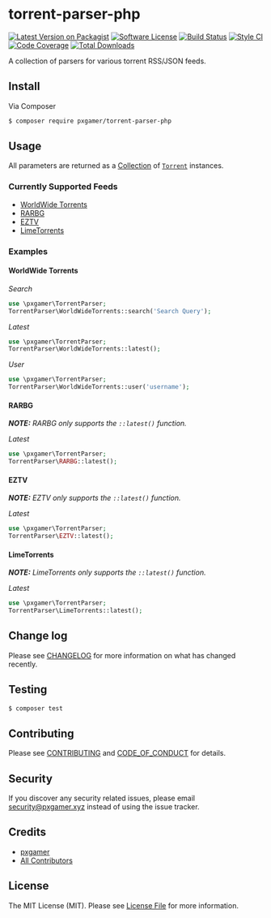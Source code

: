 # torrent-parser-php

[![Latest Version on Packagist][ico-version]][link-packagist]
[![Software License][ico-license]](LICENSE.md)
[![Build Status][ico-travis]][link-travis]
[![Style CI][ico-styleci]][link-styleci]
[![Code Coverage][ico-code-quality]][link-code-quality]
[![Total Downloads][ico-downloads]][link-downloads]

A collection of parsers for various torrent RSS/JSON feeds.

## Install

Via Composer

```bash
$ composer require pxgamer/torrent-parser-php
```

## Usage

All parameters are returned as a [Collection](https://github.com/tightenco/collect) of [`Torrent`](src/Torrent.php) instances.

### Currently Supported Feeds

- [WorldWide Torrents](src/WorldWideTorrents.php)
- [RARBG](src/RARBG.php)
- [EZTV](src/EZTV.php)
- [LimeTorrents](src/LimeTorrents.php)

### Examples

#### WorldWide Torrents

_Search_
```php
use \pxgamer\TorrentParser;
TorrentParser\WorldWideTorrents::search('Search Query');
```

_Latest_
```php
use \pxgamer\TorrentParser;
TorrentParser\WorldWideTorrents::latest();
```

_User_
```php
use \pxgamer\TorrentParser;
TorrentParser\WorldWideTorrents::user('username');
```

#### RARBG

*__NOTE:__ RARBG only supports the `::latest()` function.*

_Latest_
```php
use \pxgamer\TorrentParser;
TorrentParser\RARBG::latest();
```

#### EZTV

*__NOTE:__ EZTV only supports the `::latest()` function.*

_Latest_
```php
use \pxgamer\TorrentParser;
TorrentParser\EZTV::latest();
```

#### LimeTorrents

*__NOTE:__ LimeTorrents only supports the `::latest()` function.*

_Latest_
```php
use \pxgamer\TorrentParser;
TorrentParser\LimeTorrents::latest();
```

## Change log

Please see [CHANGELOG](CHANGELOG.md) for more information on what has changed recently.

## Testing

``` bash
$ composer test
```

## Contributing

Please see [CONTRIBUTING](.github/CONTRIBUTING.md) and [CODE_OF_CONDUCT](.github/CODE_OF_CONDUCT.md) for details.

## Security

If you discover any security related issues, please email security@pxgamer.xyz instead of using the issue tracker.

## Credits

- [pxgamer][link-author]
- [All Contributors][link-contributors]

## License

The MIT License (MIT). Please see [License File](LICENSE.md) for more information.

[ico-version]: https://img.shields.io/packagist/v/pxgamer/torrent-parser-php.svg?style=flat-square
[ico-license]: https://img.shields.io/badge/license-MIT-brightgreen.svg?style=flat-square
[ico-travis]: https://img.shields.io/travis/pxgamer/torrent-parser-php/master.svg?style=flat-square
[ico-styleci]: https://styleci.io/repos/80509300/shield
[ico-code-quality]: https://img.shields.io/codecov/c/github/pxgamer/torrent-parser-php.svg?style=flat-square
[ico-downloads]: https://img.shields.io/packagist/dt/pxgamer/torrent-parser-php.svg?style=flat-square

[link-packagist]: https://packagist.org/packages/pxgamer/torrent-parser-php
[link-travis]: https://travis-ci.org/pxgamer/torrent-parser-php
[link-styleci]: https://styleci.io/repos/80509300
[link-code-quality]: https://codecov.io/gh/pxgamer/torrent-parser-php
[link-downloads]: https://packagist.org/packages/pxgamer/torrent-parser-php
[link-author]: https://github.com/pxgamer
[link-contributors]: ../../contributors
